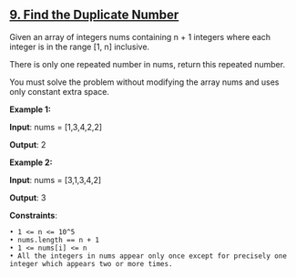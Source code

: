 <h2><a href="https://leetcode.com/problems/merge-intervals/description/">9. Find the Duplicate Number</a></h2>

Given an array of integers nums containing n + 1 integers where each integer is in the range [1, n] inclusive.

There is only one repeated number in nums, return this repeated number.

You must solve the problem without modifying the array nums and uses only constant extra space.

**Example 1:**

**Input**: nums = [1,3,4,2,2]

**Output**: 2


**Example 2:**

**Input**: nums = [3,1,3,4,2]

**Output**: 3


**Constraints**:

    • 1 <= n <= 10^5
    • nums.length == n + 1
    • 1 <= nums[i] <= n
    • All the integers in nums appear only once except for precisely one integer which appears two or more times.



